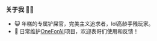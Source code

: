 ### 关于我 🐱‍👤
- 😺 年糕的专属铲屎官，完美主义追求者，lol高龄手残玩家。
- 🌱 日常维护[OneForAll](https://github.com/shmilylty/OneForAll)项目，欢迎表哥们使用和反馈！
